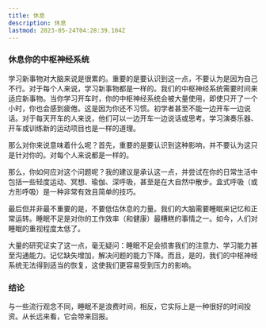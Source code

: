 ```yaml
---
title: 休息
description: 休息
lastmod: 2023-05-24T04:28:39.104Z
---
```


### 休息你的中枢神经系统

学习新事物对大脑来说是很累的。重要的是要认识到这一点，不要认为是因为自己不行。对于每个人来说，学习新事物都是一样的。我们的中枢神经系统需要时间来适应新事物。当你学习开车时，你的中枢神经系统会被大量使用，即使只开了一个小时，你也会感到疲倦。这是因为你还不习惯。初学者甚至不能一边开车一边说话。对于每天开车的人来说，他们可以一边开车一边说话或思考。学习演奏乐器、开车或训练新的运动项目也是一样的道理。

那么对你来说意味着什么呢？首先，重要的是要认识到这种影响，并不要认为这只是针对你的。对每个人来说都是一样的。

那么，你如何应对这个问题呢？我的建议是承认这一点，并尝试在你的日常生活中包括一些轻度运动、冥想、瑜伽、深呼吸，甚至是在大自然中散步。盒式呼吸（或方形呼吸）是一种非常有效且简单的技巧。

最后但并非最不重要的是，不要低估休息的力量。我们的大脑需要睡眠来记忆和正常运转。睡眠不足是对你的工作效率（和健康）最糟糕的事情之一。如今，人们对睡眠的重视程度太低了。

大量的研究证实了这一点，毫无疑问：睡眠不足会损害我们的注意力、学习能力甚至沟通能力。记忆缺失增加，解决问题的能力下降。而且，是的，我们的中枢神经系统无法得到适当的恢复，这使我们更容易受到压力的影响。

### 结论

与一些流行观念不同，睡眠不是浪费时间，相反，它实际上是一种很好的时间投资。从长远来看，它会带来回报。